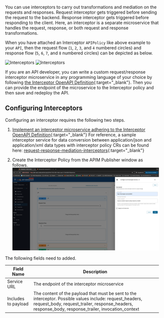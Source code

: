 
You can use interceptors to carry out transformations and mediation on the requests and responses. Request interceptor gets triggered before sending the request to the backend. Response interceptor gets triggered before responding to the client. Here, an interceptor is a separate microservice that handles the request, response, or both request and response transformations.

When you have attached an Interceptor `APIPolicy` like above example to your `API`, then the request flow (`1`, `2`, `3`, and `4` numbered circles) and response flow (`5`, `6`, `7`, and `8` numbered circles) can be depicted as below.

![Interceptors](../../../assets/img/api-management/api-policies/interceptors/interceptors-light.png#only-light)
![Interceptors](../../../assets/img/api-management/api-policies/interceptors/interceptors-dark.png#only-dark)

If you are an API developer, you can write a custom request/response interceptor microservice in any programming language of your choice by following [the Interceptor OpenAPI Definition](https://github.com/wso2/apk/blob/main/developer/resources/interceptor-service-open-api-v1.yaml){:target="_blank"}. Then you can provide the endpoint of the microservice to the Interceptor policy and then save and redeploy the API.

## Configuring Interceptors

Configuring an interceptor requires the following two steps.

1. [Implement an interceptor microservice adhering to the Interceptor OpenAPI Definition](https://apim.docs.wso2.com/en/4.2.0/deploy-and-publish/deploy-on-gateway/choreo-connect/message-transformation/interceptor-microservice/interceptor-microservice/){:target="_blank"}
For reference, a sample interceptor service for data conversion between application/json and application/xml data types with interceptor policy CRs can be found here: [request-response-mediation-interceptors](https://github.com/wso2/apk/tree/main/samples/request-response-mediation-interceptors){:target="_blank"}

2. Create the Interceptor Policy from the APIM Publisher window as follows.
[![Interceptor Policy](../../../assets/img/api-policies/interceptor-policy.png)](../../../assets/img/api-policies/interceptor-policy.png)

The following fields need to added.

| Field Name          | Description                                                                                                                                                                                                     |
| ------------------- | --------------------------------------------------------------------------------------------------------------------------------------------------------------------------------------------------------------- |
| Service URL         | The endpoint of the interceptor microservice                                                                                                                                                                    |
| Includes to payload | The content of the payload that must be sent to the interceptor. Possible values include: request_headers, request_body, request_trailer, response_headers, response_body, response_trailer, invocation_context |
